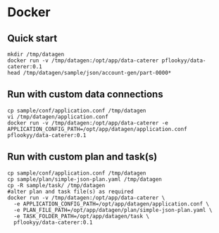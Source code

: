 # Docker

## Quick start

```shell
mkdir /tmp/datagen
docker run -v /tmp/datagen:/opt/app/data-caterer pflookyy/data-caterer:0.1
head /tmp/datagen/sample/json/account-gen/part-0000*
```

## Run with custom data connections

```shell
cp sample/conf/application.conf /tmp/datagen
vi /tmp/datagen/application.conf
docker run -v /tmp/datagen:/opt/app/data-caterer -e APPLICATION_CONFIG_PATH=/opt/app/datagen/application.conf pflookyy/data-caterer:0.1
```


## Run with custom plan and task(s)

```shell
cp sample/conf/application.conf /tmp/datagen
cp sample/plan/simple-json-plan.yaml /tmp/datagen
cp -R sample/task/ /tmp/datagen
#alter plan and task file(s) as required
docker run -v /tmp/datagen:/opt/app/data-caterer \
  -e APPLICATION_CONFIG_PATH=/opt/app/datagen/application.conf \
  -e PLAN_FILE_PATH=/opt/app/datagen/plan/simple-json-plan.yaml \
  -e TASK_FOLDER_PATH=/opt/app/datagen/task \
  pflookyy/data-caterer:0.1
```
